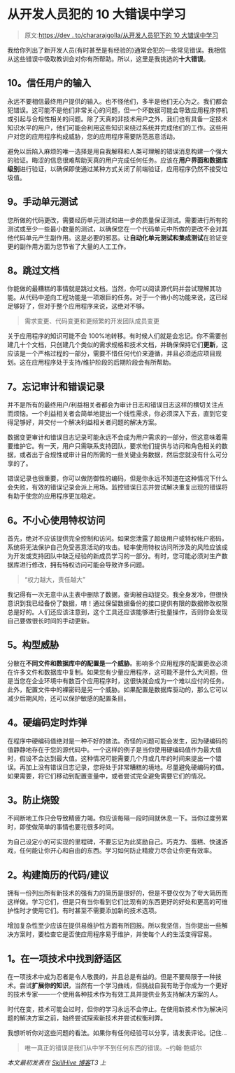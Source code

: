 # 从开发人员犯的 10 大错误中学习

> 原文:[https://dev . to/chararajgolla/从开发人员犯下的 10 大错误中学习](https://dev.to/charanrajgolla/learning-from-top-10-mistakes-done-by-developers)

我给你列出了新开发人员(有时甚至是有经验的)通常会犯的一些常见错误。我相信从这些错误中吸取教训会对你有所帮助。所以，这里是我挑选的**十大错误**。

## 10。信任用户的输入

永远不要相信最终用户提供的输入。也不怪他们，多半是他们无心为之。我们都会犯错误。这可能不是他们非常关心的问题，但一个坏数据可能会导致应用程序停机或引起与合规性相关的问题。除了天真的非技术用户之外，我们也有具备一定技术知识水平的用户，他们可能会利用这些知识来绕过系统并完成他们的工作。这些用户对您的应用程序构成威胁，您的应用程序需要防范恶意活动。

避免以后陷入麻烦的唯一选择是用自我解释和人类可理解的错误消息构建一个强大的验证。晦涩的信息很难帮助天真的用户完成任何任务。应该在**用户界面和数据库级别**进行验证，以确保即使通过某种方式关闭了前端验证，应用程序仍然不接受垃圾值。

## 9。手动单元测试

您所做的代码更改，需要经历单元测试和进一步的质量保证测试。需要进行所有的测试或至少一些最小数量的测试，以确保您在一个代码单元中所做的更改不会对其他代码单元产生副作用。这是必要的邪恶。让**自动化单元测试和集成测试**在验证变更的副作用方面为您节省了大量的人工工作。

## 8。跳过文档

你能做的最糟糕的事情就是跳过文档。当然，你可以阅读源代码并尝试理解其功能。从代码中逆向工程功能是一项艰巨的任务。对于一个微小的功能来说，这已经足够好了，但对于整个应用程序来说，这绝对不够。

> 需求变更、代码变更和更频繁的开发团队成员变更

关于应用程序的知识可能不会 100%地转移。有时候人们就是会忘记。你不需要创建几十个文档，只创建几个类似的需求规格和技术文档，并确保保持它们**更新**，这应该是一个严格过程的一部分，需要不惜任何代价来遵循，并且必须适应项目规划。这在应用程序处于支持/维护阶段的后期阶段会有所帮助。

## 7。忘记审计和错误记录

并不是所有的最终用户/利益相关者都会为审计日志和错误日志这样的横切关注点而烦恼。一个利益相关者会简单地提出一个线性需求，你必须深入下去，直到它变得足够好，并交付一个解决利益相关者问题的解决方案。

数据变更审计和错误日志记录可能永远不会成为用户需求的一部分，但这意味着需要维护它。有一天，用户只需联系支持团队，要求他们提供与访问和角色相关的数据，或者出于合规性或审计目的所需的一些关键业务数据，然后您就没有什么可分享的了。

错误记录也很重要，你可以做防御性的编码，但是你永远不知道在这种情况下什么会失败，有效的错误记录会派上用场。监控错误日志并尝试解决重复出现的错误将有助于使您的应用程序更加稳定。

## 6。不小心使用特权访问

首先，绝对不应该提供完全控制和访问。如果您泄露了超级用户或特权帐户密码，系统将无法保护自己免受恶意活动的攻击。轻率使用特权访问所涉及的风险应该成为开发或支持团队中缺乏经验的新成员学习的一部分。有时，您可能必须对生产数据库进行修改，拥有特权访问可能会导致许多问题。

> “权力越大，责任越大”

我记得有一次无意中从主表中删除了数据，查询被自动提交。我全身发冷，但很快意识到我已经备份了数据，唷！通过保留数据备份的接口提供有限的数据修改权限总是好的。人们还应该注意到，这个工具还应该能够进行批量操作，否则你会发现自己要做很长时间的手动更新。

## 5。构型威胁

分散在**不同文件和数据库中的配置是一个威胁**。影响多个应用程序的配置更改必须在许多文件和数据库中复制。如果您有少量应用程序，这可能不是什么大问题，但是当您在企业环境中有数百个应用程序时，这很快就会成为一个难以应付的任务。此外，配置文件中的裸密码是另一个威胁。如果配置是数据库驱动的，那么它可以减少后期风险，还可以保护敏感的配置条目。

## 4。硬编码定时炸弹

在程序中硬编码值绝对是一种不好的做法。奇怪的问题可能会发生，因为硬编码的值静静地存在于您的源代码中。一个这样的例子是当你使用硬编码值作为最大值时，假设不会达到最大值。这种情况可能需要几个月或几年的时间来提出一个错误。再加上没有错误日志记录，您将处于非常糟糕的境地。尽量避免硬编码的值。如果需要，将它们移动到配置变量中，或者尝试完全避免需要它们的情况。

## 3。防止烧毁

不间断地工作只会导致精疲力竭。你应该每隔一段时间就休息一下。当你过度劳累时，即使做简单的事情也要花很多时间。

为自己设定小的可实现的里程碑，不要忘记为此奖励自己。巧克力、蛋糕、快速游戏，任何能让你开心和自由的东西。学习如何防止精疲力尽会让你更有效率。

## 2。构建简历的代码/建议

拥有一份列出所有新技术的强有力的简历是很好的，但是不要仅仅为了夸大简历而这样做。学习它们，但是只有当你看到它们比现有的东西更好的好处和更高的可维护性时才使用它们。有时甚至不需要添加新的技术选项。

增加复杂性至少应该在提供易维护性方面有所回报。所以我坚信，当你提出一些解决方案时，要检查它是否使应用程序易于维护，并使每个人的生活变得容易。

## 1。在一项技术中找到舒适区

在一项技术中成为忍者是令人敬畏的，并且总是有益的。但是不要局限于一种技术。尝试**扩展你的知识**，当然有一个学习曲线，但挑战自我有助于你成为一个更好的技术专家——一个使用各种技术作为有效工具并提供业务支持解决方案的人。

时代在变，技术可能会过时，但你的学习永远不会停止。在使用新技术作为解决问题的解决方案之前，始终尝试探索新技术并尝试权衡利弊。

我想听听你对这些问题的看法。如果你有任何经验可以分享，请发表评论。记住…

> 唯一真正的错误是我们从中学不到任何东西的错误。~约翰·鲍威尔

*本文最初发表在 [SkillHive 博客](https://medium.com/skillhive)T3 上*